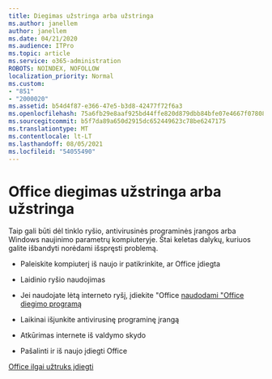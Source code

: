 ```yaml
---
title: Diegimas užstringa arba užstringa
ms.author: janellem
author: janellem
ms.date: 04/21/2020
ms.audience: ITPro
ms.topic: article
ms.service: o365-administration
ROBOTS: NOINDEX, NOFOLLOW
localization_priority: Normal
ms.custom:
- "851"
- "2000020"
ms.assetid: b54d4f87-e366-47e5-b3d8-42477f72f6a3
ms.openlocfilehash: 75a6fb29e8aaf925bd44ffe820d879dbb84bfe07e4667f07808b610b5ab162fb
ms.sourcegitcommit: b5f7da89a650d2915dc652449623c78be6247175
ms.translationtype: MT
ms.contentlocale: lt-LT
ms.lasthandoff: 08/05/2021
ms.locfileid: "54055490"
---
```

# <a name="office-installation-hangs-or-gets-stuck"></a>Office diegimas užstringa arba užstringa

Taip gali būti dėl tinklo ryšio, antivirusinės programinės įrangos arba Windows naujinimo parametrų kompiuteryje. Štai keletas dalykų, kuriuos galite išbandyti norėdami išspręsti problemą.
  
- Paleiskite kompiuterį iš naujo ir patikrinkite, ar Office įdiegta

- Laidinio ryšio naudojimas

- Jei naudojate lėtą interneto ryšį, įdiekite "Office [naudodami "Office diegimo programą](https://support.office.com/article/f0a85fe7-118f-41cb-a791-d59cef96ad1c?wt.mc_id=Alchemy_ClientDIA)

- Laikinai išjunkite antivirusinę programinę įrangą

- Atkūrimas internete iš valdymo skydo

- Pašalinti ir iš naujo įdiegti Office

[Office ilgai užtruks įdiegti](https://support.office.com/article/0f09f357-3fef-42a6-b8aa-cef4c6c44bdf?wt.mc_id=Alchemy_ClientDIA)
  